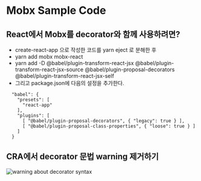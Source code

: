 # Mobx Sample Code
## React에서 Mobx를 decorator와 함께 사용하려면?
* create-react-app 으로 작성한 코드를 yarn eject 로 분해한 후
* yarn add mobx mobx-react
* yarn add -D @babel/plugin-transform-react-jsx @babel/plugin-transform-react-jsx-source @babel/plugin-proposal-decorators @babel/plugin-transform-react-jsx-self
* 그리고 package.json에 다음의 설정을 추가한다.
~~~
  "babel": {
    "presets": [
      "react-app"
    ],
    "plugins": [
      [ "@babel/plugin-proposal-decorators", { "legacy": true } ],
      [ "@babel/plugin-proposal-class-properties", { "loose": true } ]
    ]
  }
~~~

## CRA에서 decorator 문법 warning 제거하기

![warning about decorator syntax](https://github.com/stepanowon/react_quickstart/blob/master/ch08/warning_decorator_syntax.png)
